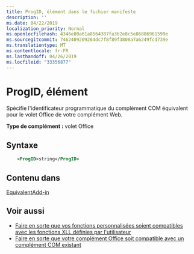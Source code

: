```yaml
---
title: ProgID, élément dans le fichier manifeste
description: ''
ms.date: 04/22/2019
localization_priority: Normal
ms.openlocfilehash: 4346e80a61a8564387fa3b2e8c5e86886961599e
ms.sourcegitcommit: 7462409209264dc7f8f89f3808a7a6249fcd739e
ms.translationtype: MT
ms.contentlocale: fr-FR
ms.lasthandoff: 04/26/2019
ms.locfileid: "33356877"
---
```

# <a name="progid-element"></a>ProgID, élément

Spécifie l'identificateur programmatique du complément COM équivalent pour le volet Office de votre complément Web.

**Type de complément :** volet Office

## <a name="syntax"></a>Syntaxe

```XML
    <ProgID>string</ProgID>  
```

## <a name="contained-in"></a>Contenu dans

[EquivalentAdd-in](equivalentaddin.md)

## <a name="see-also"></a>Voir aussi

- [Faire en sorte que vos fonctions personnalisées soient compatibles avec les fonctions XLL définies par l'utilisateur](../../excel/make-custom-functions-compatible-with-xll-udf.md)
- [Faire en sorte que votre complément Office soit compatible avec un complément COM existant](../../develop/make-office-add-in-compatible-with-existing-com-add-in.md)